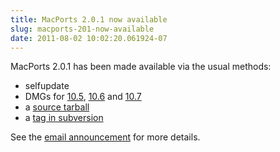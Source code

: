 ```yaml
---
title: MacPorts 2.0.1 now available
slug: macports-201-now-available
date: 2011-08-02 10:02:20.061924-07
---
```


MacPorts 2.0.1 has been made available via the usual methods:

* selfupdate
* DMGs for [10.5](https://distfiles.macports.org/MacPorts/MacPorts-2.0.1-10.5-Leopard.dmg "10.5 DMG"), [10.6](https://distfiles.macports.org/MacPorts/MacPorts-2.0.1-10.6-SnowLeopard.dmg "10.6 DMG") and [10.7](https://distfiles.macports.org/MacPorts/MacPorts-2.0.1-10.7-Lion.dmg "10.7 DMG")
* a [source tarball](https://www.macports.org/install.php#source)
* a [tag in subversion](https://svn.macports.org/repository/macports/tags/release_2_0_1)

See the [email announcement](https://lists.macosforge.org/pipermail/macports-announce/2011-August/000015.html) for more details.
